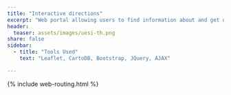 ```yaml
---
title: "Interactive directions"
excerpt: "Web portal allowing users to find information about and get directions to local public services."
header:
  teaser: assets/images/uesi-th.png
share: false
sidebar:
  - title: "Tools Used"
    text: "Leaflet, CartoDB, Bootstrap, JQuery, AJAX"

---
```


{% include web-routing.html %}